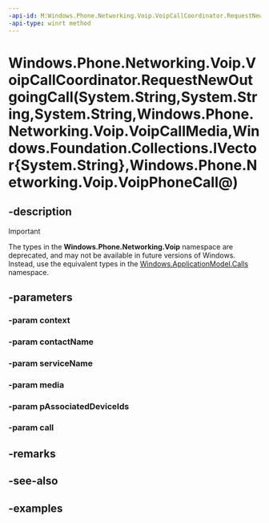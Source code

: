 ```yaml
---
-api-id: M:Windows.Phone.Networking.Voip.VoipCallCoordinator.RequestNewOutgoingCall(System.String,System.String,System.String,Windows.Phone.Networking.Voip.VoipCallMedia,Windows.Foundation.Collections.IVector{System.String},Windows.Phone.Networking.Voip.VoipPhoneCall@)
-api-type: winrt method
---
```


# Windows.Phone.Networking.Voip.VoipCallCoordinator.RequestNewOutgoingCall(System.String,System.String,System.String,Windows.Phone.Networking.Voip.VoipCallMedia,Windows.Foundation.Collections.IVector{System.String},Windows.Phone.Networking.Voip.VoipPhoneCall@)

<!--
public void RequestNewOutgoingCall (string context, string contactName, string serviceName, Windows.Phone.Networking.Voip.VoipCallMedia media, System.Collections.Generic.IList<string> pAssociatedDeviceIds, out Windows.Phone.Networking.Voip.VoipPhoneCall call);
-->


## -description

> [!IMPORTANT]
> The types in the **Windows.Phone.Networking.Voip** namespace are deprecated, and may not be available in future versions of Windows. Instead, use the equivalent types in the [Windows.ApplicationModel.Calls](/uwp/api/windows.applicationmodel.calls) namespace.

## -parameters

### -param context

### -param contactName

### -param serviceName

### -param media

### -param pAssociatedDeviceIds

### -param call

## -remarks

## -see-also

## -examples
